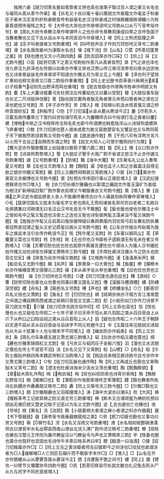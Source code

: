 <!-- { "loadSidebar": true } -->
　　独用六豪【胡刀切豕名鬛如笔管者又侠也英也淮南子智过百人谓之豪又长毛也与毫同从髙从豕今作豪】毫【长毛又十丝曰毫十毫曰厘説文作豪籀文作毫孟子秋豪庄子豪末汉志言利析秋豪鲍宣传有益毫毛史汉注秋豪成之时端极纎细故谓纎小为秋豪晋虞预传毫牦之失】号【大呼也大哭也亦作臯嘷谤呺又号韵从口从丂丂音考俗作号】臯【周礼大祝令臯舞注臯作嘷谓呼入之也乐师令臯舞郑康成曰臯之言呼告国子当舞者舞也又见下古从自从夲与本同音滔今作臯増入】嘷【同上又熊虎狐狸之声也】譹【庄子叫者譹者又号韵重増】呺【叫呼怒声庄子作则万窍怒呺又宵号二韵重増】濠【水名唐改豪州为濠取水名也】壕【城下池】防【山名】○蒿【呼髙切蓬萧之属】挠【挠也搅也又爻小巧效四韵】薅【防去田草亦作□茠】□【同上】茠【又尤韵今圈】○高【姑劳切髙下之髙又号韵俗作髙凡从髙者皆然】臯【气之进也泽也诗九臯注九折泽也左传御以如臯亦作睾又岸也汉贾山传江臯河滨李竒曰臯水边淤地也又诗臯臯訿訿毛传臯臯顽不知道也尔雅五月为臯又见上今圈】睾【泽也列子望其圹睾如也释文音臯又□昔二韵俗作睾重増】【同上史记歴书百草奋兴秭鴂光索曰子规春气动则先出野泽而鸣也重増】咎【姓古咎繇亦作臯陶书咎单作明居又有韵】櫜【车上大櫜诗载櫜弓矢杜预注左传櫜韬也又曰櫜以受箭】鼛【大鼓役事车鼔也长丈二尺诗鼔钟伐鼛】膏【脂也説文戴角者脂无角者膏元命苞曰膏者神之液也又泽也肥也又号韵】羔【羊子亦作羙】羙【増入】橰【桔橰以机汲水桔音戛又谓之桥桥音居妙反】篙【刺船竿】○防【于刀切温从金从麀从麃误今正】鏖【尽死杀人汉霍去病传鏖臯兰下晋灼曰世俗谓尽死杀人为鏖糟师古曰今俗谓打击之甚者曰鏖】爊【埋物中熟之汉书杨恽传注炰毛炙也即今所谓爊也韩愈陆浑山火诗燖炰煨爊熟飞奔重増】○敖【牛刀切游也楚人谓未成君为敖又莫敖楚官名又蟹足也又与熬同荀子天下敖敖然若烧若焦又号韵今圈】遨【遨游通作敖】熬【干煎八珍有淳熬方言凡以火而干五谷之自闗而东谓之熬】獒【説文大知人心可使尔雅狗四尺为獒】【蟹大足亦作螯敖蟹首上如钺者曰敖荀子蟹六跪二敖】螯【同上】嗷【众口愁亦作嗸】嗸【诗哀鸣嗸嗸増入】謷【大貌庄子謷乎大哉广韵不省语又悲泣不止亦作謸又号韵重増】謸【又号韵重増】【防锋】鼇【海中大鼈】骜【乐章名礼公出入奏骜夏又号韵】摮【击也又爻韵増入】翺【翺翔】嚣【喧也孟子人知之亦嚣嚣注自得无欲之貌亦作嚻又宵韵】嚻【同上又嚻然闲暇貌又宵韵増入】○襃【补刀美亦作褒裒又衣裾博也又号韵今圈】褒【杜预左传序因行事以正褒贬増入】襃【汉武纪襃徳録贤古作□増入】　袍【歩刀切长襦尔雅襺也以絮谓之襺説文作茧玉藻纩为茧緼为袍注纩新绵緼旧絮广韵作袌衣前襟又今朝服垂衣又号韵今圈】袌【増入】謈【自痛之声汉武令倡监榜舍人舍人不胜痛呼謈师古曰今人痛甚则称阿謈呼音哮増入】○毛【莫裦切国名又姓本为毫毛字又老也周礼王燕则诸侯毛郑司农曰老者二毛故曰毛佩镌集曰河朔谓无曰毛注云汉书毛音无今不敢圈】髦【髪也鬛也俊也尔雅注士中之俊如毛中之髦又髦选也注俊士之选也又髽也诗髧彼两髦玉藻亲没不髦又侯韵今圈】旄【旌旄亦作髦又丘前髙曰旄徐援释疑曰乗舆黄麾内羽仗班弓前左罼右防执罼者冠熊皮冠谓之髦头又史记昴星曰旄头又号韵今圈】軞【公车亦作旄左传赵盾为旄车之族监本注引左传作軞误今正】牦【牦牛尾又支韵】防【车翣以御风尘】芼【草覆蔓又菜也又号韵】枆【冬桃】耗【无也尽也汉书靡有孑遗耗谓无有毛米在者又号韵増入】○骚【苏曹切愁也扰也忧也屈原作离骚言遭忧也今谓诗人为骚人汉书骚扰俗作搔又动也诗徐方绎骚又萧皓号三韵今圈】搔【手爬杜甫诗注搔头今之防头也防音庄交反】缫【绎茧为丝亦作缲又皓韵】缲【又晧韵今圈】溞【溞溞淅米声】艘【船总名又尤韵今圈】颾【风声】臊【豕膏臭一曰大膏也】鱢【鱼腥】槮【橚槮木长亦作橾橚音萧又侵寝沁三韵】橾【本从喿字讹从参也重増】慅【动也忧也劳也又晧韵今圈】　操【仓刀切持也又号韵】○遭【则刀切逢也遇也巡也】糟【酒母】○曹【财劳切局也辈也众也羣也同事曰曹又国名又姓】槽【溜器马槽酒槽】嶆【防嶆深空貌】艚【舟名】漕【衞邑名又号韵】嘈【声也】螬【蛴螬虫名】○刀【都髙切兵名又钱也又萧韵】鱽【鱼名】忉【忉忉忧也】裯【祗裯衣袂亦汗襦方言江淮南楚之间谓之褿自闗而西或谓之袛裯只音低又尤寘二韵】舠【小船形如刀亦作刀诗曽不容刀説文作】○饕【他刀切贪也説文俗作叨】叨【同上又忝也滥也】慆【悦也慢也乆也又疑也左传昭二十七年子家子曰天命不慆乆矣凡慆蹈之类从舀舀音由上从爪下从杵臼之臼陷谄阎之类从臽臽音陷上从人】謟【疑也左传昭二十六年王子朝辞曰天道不謟从言从舀舀音由与谄谀字不同元有圈今正】夲【玉篇往来见貌説文进超也从大从十犹兼十人也与根本字不同増入】绦【编丝防亦作縚条】縚【同上又剑衣】条【周礼巾车条缨五就又萧尤锡三韵増入】韬【剑衣亦作縚又藏也寛也】绸【纒也尔雅素锦绸杠又尤韵】弢【弓衣又与韬同庄子金板六弢】滔【漫也又水流貌又慢也左传士不滥官不滔】洮【水名又见下又宵韵】槄【山槚】□【舟名】幍【巾防士服如弁鈌四角本魏武帝制又治韵増入】挑【挑达往来相见貌诗挑兮达兮亦作夲又萧尤篠三韵増入】○匋【徒刀切瓦器也通作陶】陶【同上又再成丘也窑也又臯陶鼔木又宵号二韵】淘【澄汰也杜甫诗淘米少汲水又荡也重増】醄【酕醄醉貌】【臯鼔木周礼作陶】裪【裪衣袖】绹【绞也纠绞防索也诗宵尔索绹】騊【騊駼北野良马】蜪【蝮蜪□也】萄【蒲萄亦作淘晋索靖传芝草蒲萄】翿【翳也舞者所执诗左执翿亦作纛纛翢又晧号二韵】纛【同上又晧号沃三韵今圈】□【尔雅□翳也又三韵増入】翢【尔雅翢纛也又羽葆幢増入】涛【海中大波亦曰潮头】防【大风】帱【幔毂革考工记欲其帱之防又虞尤号三韵重増】梼【断木又古谓顽嚚为梼杌杜预曰顽凶无俦匹貌又楚史记取于记恶以为名又尤韵今圈】逃【去也避也亡也播也】咷【号咷】桃【果名】洮【洮颒】鞉【小鼓着柄大者谓之麻小者谓之料亦作鼗鼗】鼗【书下管鼗鼓】鼗【唐李宻书禹垂鼗聴箴规之美】○劳【郎刀切疲也勤也又事功曰劳又号韵】簩【簩竹名】涝【水名又淫雨又号韵重増】潦【水名相如赋酆镐潦潏师古曰潦音牢水名出鄠县西南山潦谷北流入渭广韵作涝又皓号二韵重増】轑【挠轹也辘也汉楚元王传阳为羹尽轑釡注以勺轑釡令为声也又萧晧笑三韵】牢【牲备也圈也廪仓也狴犴也坚固也毛诗传牛羊豕曰牲系养曰牢】醪【醅酒一曰浊酒】○猱【奴刀切猴属亦作□】□【同上又古之善涂塈者师古曰塈即今之仰涂也□抆拭也故谓涂者为□人雄解难□人亡则匠石辍斤而不敢斲字本作□】□【増入】□【山名在齐亦作峱嶩从山从夒夒音猱从夔误今正】峱【诗遭我乎峱之间兮】嶩【同上】臑【臂也一曰臂节又僊麌狝号四韵今圈】○尻【苦髙切脊梁尽处説文脽也礼记兔去尻从尸从九与凥字不同凥音居増入】
